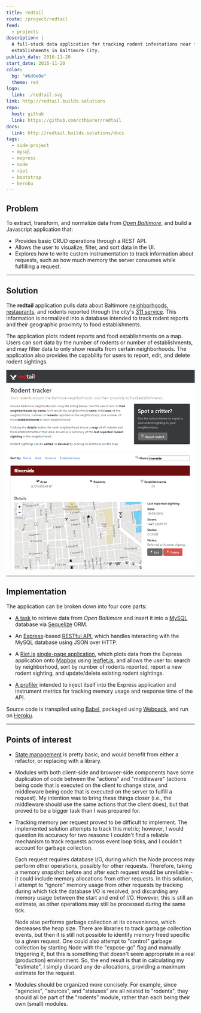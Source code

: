 ```yaml
---
title: redtail
route: /project/redtail
feed:
  - projects
description: |
  A full-stack data application for tracking rodent infestations near food
  establishments in Baltimore City.
publish_date: 2016-11-20
start_date: 2016-11-20
color:
  bg: "#6d0e0e"
  theme: red
logo:
  link: ./redtail.svg
link: http://redtail.builds.solutions
repo:
  host: github
  link: https://github.com/cthierer/redtail
docs:
  link: http://redtail.builds.solutions/docs
tags:
  - side-project
  - mysql
  - express
  - node
  - riot
  - bootstrap
  - heroku
---
```


## Problem

To extract, transform, and normalize data from [_Open Baltimore_][data-baltimore],
and build a Javascript application that:

  * Provides basic CRUD operations through a REST API.
  * Allows the user to visualize, filter, and sort data in the UI.
  * Explores how to write custom instrumentation to track information about
    requests, such as how much memory the server consumes while fulfilling a
    request.

---

## Solution

The **redtail** application pulls data about Baltimore
[neighborhoods][data-neighborhoods], [restaurants][data-restaurants], and
rodents reported through the city's [311 service][data-311]. This information
is normalized into a database intended to track rodent reports and their
geographic proximity to food establishments.

The application plots rodent reports and food establishments on a map. Users
can sort data by the number of rodents or number of establishments, and may
filter data to only show results from certain neighborhoods. The application
also provides the capability for users to report, edit, and delete rodent
sightings.

![Redtail application with active filter](filtered.png)

---

## Implementation

The application can be broken down into four core parts:

  * [A task][src-populate] to retrieve data from _Open Baltimore_ and insert it
    into a [MySQL][mysql] database via [Sequelize][sequelize] ORM.

  * An [Express][express]-based [RESTful API][src-server], which handles
    interacting with the MySQL database using JSON over HTTP.

  * A [Riot.js][riot] [single-page application][src-client], which plots data
    from the Express application onto [Mapbox][mapbox] using [leaflet.js][leaflet],
    and allows the user to: search by neighborhood, sort by number of rodents
    reported, report a new rodent sighting, and update/delete existing rodent
    sightings.

  * [A profiler][src-profiler] intended to inject itself into the Express
    application and instrument metrics for tracking memory usage and response
    time of the API.

Source code is transpiled using [Babel][babel], packaged using [Webpack][webpack],
and run on [Heroku][heroku].

---

## Points of interest

* [State management][src-state] is pretty basic, and would benefit from either
  a refactor, or replacing with a library.

* Modules with both client-side and browser-side components have some
  duplication of code between the "actions" and "middleware" (actions being
  code that is executed on the client to change state, and middleware being
  code that is executed on the server to fulfill a request). My intention was
  to bring these things closer (i.e., the middleware should use the same
  actions that the client does), but that proved to be a bigger task than I
  was prepared for.

* Tracking memory per request proved to be difficult to implement. The
  implemented solution attempts to track this metric; however, I would question
  its accuracy for two reasons: I couldn't find a reliable mechanism to track
  requests across event loop ticks, and I couldn't account for garbage
  collection.

  Each request requires database I/O, during which the Node process may perform
  other operations, possibly for other requests. Therefore, taking a memory
  snapshot before and after each request would be unreliable - it could include
  memory allocations from other requests. In this solution, I attempt to
  "ignore" memory usage from other requests by tracking during which tick the
  database I/O is resolved, and discarding any memory usage between the start
  and end of I/O. However, this is still an estimate, as other operations may
  still be processed during the same tick.

  Node also performs garbage collection at its convenience, which decreases the
  heap size. There are libraries to track garbage collection events, but then
  it is still not possible to identify memory freed specific to a given
  request. One could also attempt to "control" garbage collection by starting
  Node with the "expose-gc" flag and manually triggering it, but this is
  something that doesn't seem appropriate in a real (production) environment.
  So, the end result is that in calculating my "estimate", I simply discard
  any de-allocations, providing a maximum estimate for the request.

* Modules should be organized more concisely. For example, since "agencies",
  "sources", and "statuses" are all related to "rodents", they should all be
  part of the "rodents" module, rather than each being their own (small)
  modules.


[babel]: https://babeljs.io/
[data-baltimore]: https://data.baltimorecity.gov/
[data-neighborhoods]: https://data.baltimorecity.gov/dataset/nhood_2010/h3fx-54q3
[data-restaurants]: https://data.baltimorecity.gov/resource/abuv-d2r2
[data-311]: https://data.baltimorecity.gov/resource/q7s2-a6pd
[express]: http://expressjs.com/
[heroku]: https://www.heroku.com
[leaflet]: http://leafletjs.com/
[mapbox]: https://www.mapbox.com/
[mysql]: https://www.mysql.com/
[riot]: http://riotjs.com/
[sequelize]: http://docs.sequelizejs.com/en/v3/
[src-client]: https://github.com/cthierer/redtail/blob/master/src/client.js
[src-populate]: https://github.com/cthierer/redtail/blob/master/src/bin/populateData.js
[src-profiler]: https://github.com/cthierer/redtail/tree/master/src/modules/profiler
[src-server]: https://github.com/cthierer/redtail/blob/master/src/server.js
[src-state]: https://github.com/cthierer/redtail/blob/master/src/modules/core/models/state.js
[webpack]: https://webpack.github.io/
